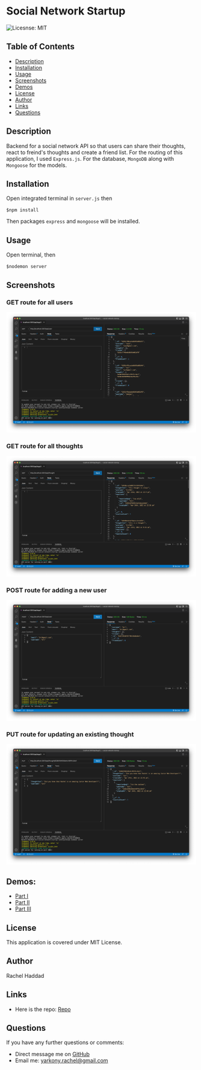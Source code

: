 # Social Network Startup

![Licesnse: MIT](https://img.shields.io/badge/badge-MIT-pink)

## Table of Contents

- [Description](./README.md#description)
- [Installation](./README.md#installation)
- [Usage](./README.md#usage)
- [Screenshots](./README.md#screenshots)
- [Demos](./README.md#demos)
- [License](./README.md#license)
- [Author](./README.md#author)
- [Links](./README.md#links)
- [Questions](./README.md#questions)

## Description

Backend for a social network API so that users can share their thoughts, react to freind's thoughts and create a friend list. For the routing of this application, I used `Express.js`. For the database, `MongoDB` along with `Mongoose` for the models.

## Installation

Open integrated terminal in `server.js` then

```
$npm install
```

Then packages `express` and `mongoose` will be installed.

## Usage

Open terminal, then

```
$nodemon server
```

## Screenshots

### GET route for all users

![GET route for all users](./assets/images/Screen%20Shot%202022-04-25%20at%209.10.01%20PM.png)

### GET route for all thoughts

![GET route for all thoughts](./assets/images/Screen%20Shot%202022-04-25%20at%209.10.11%20PM.png)

### POST route for adding a new user

![POST route for adding a new user](./assets/images/Screen%20Shot%202022-04-25%20at%209.09.45%20PM.png)

### PUT route for updating an existing thought

![PUT route for updating an existing thought](./assets/images/Screen%20Shot%202022-04-25%20at%209.07.42%20PM.png)

## Demos:

- [Part I](https://drive.google.com/file/d/11Ffqj0oj_-P-K_p6bAab8g95_p_muQyf/view?usp=sharing)
- [Part II](https://drive.google.com/file/d/13xQSDfItdwusDoeVRv4qNmyLKT6O8kBQ/view?usp=sharing)
- [Part III](https://drive.google.com/file/d/1Q4AARnWxYQHu8K-AnXqj-Zr9iJ3hj_Qn/view?usp=sharing)

## License

This application is covered under MIT License.

## Author

Rachel Haddad

## Links

- Here is the repo: [Repo](https://github.com/buttercupsmom/social-network-startup)

## Questions

If you have any further questions or comments:

- Direct message me on [GitHub](https://github.com/buttercupsmom)
- Email me: [yarkony.rachel@gmail.com](mailto:yarkony.rachel@gmail.com)
